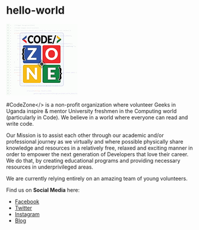 # hello-world
![#CodeZone</>](https://github.com/CodeZone-UG/hello-world/blob/master/codezoneug_logo.png)

#CodeZone</> is a non-profit organization where volunteer Geeks in Uganda inspire & mentor University freshmen in the Computing world (particularly in Code).
We believe in a world where everyone can read and write code.

Our Mission is to assist each other through our academic and/or professional journey as we virtually and where possible physically share knowledge and resources in a relatively free, relaxed and exciting manner in order to empower the next generation of Developers that love their career. We do that, by creating educational programs and providing necessary resources in underprivileged areas.

We are currently relying entirely on an amazing team of young volunteers.

Find us on **Social Media** here:

- [Facebook](https://www.facebook.com/CodeZoneUG)
- [Twitter](https://www.twitter.com/CodeZoneUG)
- [Instagram](https://www.instagram.com/CodeZoneUG)
- [Blog](https://codezoneug.wordpress.com/)
